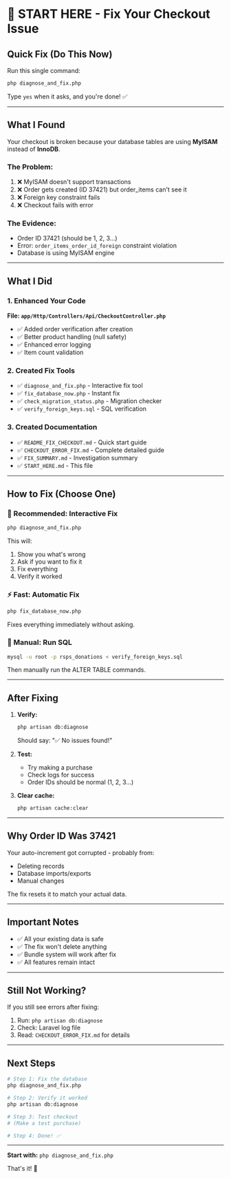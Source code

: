 # 🚀 START HERE - Fix Your Checkout Issue

## Quick Fix (Do This Now)

Run this single command:

```bash
php diagnose_and_fix.php
```

Type `yes` when it asks, and you're done! ✅

---

## What I Found

Your checkout is broken because your database tables are using **MyISAM** instead of **InnoDB**.

### The Problem:
1. ❌ MyISAM doesn't support transactions
2. ❌ Order gets created (ID 37421) but order_items can't see it
3. ❌ Foreign key constraint fails
4. ❌ Checkout fails with error

### The Evidence:
- Order ID 37421 (should be 1, 2, 3...)
- Error: `order_items_order_id_foreign` constraint violation
- Database is using MyISAM engine

---

## What I Did

### 1. Enhanced Your Code
**File: `app/Http/Controllers/Api/CheckoutController.php`**
- ✅ Added order verification after creation
- ✅ Better product handling (null safety)
- ✅ Enhanced error logging
- ✅ Item count validation

### 2. Created Fix Tools
- ✅ `diagnose_and_fix.php` - Interactive fix tool
- ✅ `fix_database_now.php` - Instant fix
- ✅ `check_migration_status.php` - Migration checker
- ✅ `verify_foreign_keys.sql` - SQL verification

### 3. Created Documentation
- ✅ `README_FIX_CHECKOUT.md` - Quick start guide
- ✅ `CHECKOUT_ERROR_FIX.md` - Complete detailed guide
- ✅ `FIX_SUMMARY.md` - Investigation summary
- ✅ `START_HERE.md` - This file

---

## How to Fix (Choose One)

### 🎯 Recommended: Interactive Fix
```bash
php diagnose_and_fix.php
```
This will:
1. Show you what's wrong
2. Ask if you want to fix it
3. Fix everything
4. Verify it worked

### ⚡ Fast: Automatic Fix
```bash
php fix_database_now.php
```
Fixes everything immediately without asking.

### 🔧 Manual: Run SQL
```bash
mysql -u root -p rsps_donations < verify_foreign_keys.sql
```
Then manually run the ALTER TABLE commands.

---

## After Fixing

1. **Verify:**
   ```bash
   php artisan db:diagnose
   ```
   Should say: "✅ No issues found!"

2. **Test:**
   - Try making a purchase
   - Check logs for success
   - Order IDs should be normal (1, 2, 3...)

3. **Clear cache:**
   ```bash
   php artisan cache:clear
   ```

---

## Why Order ID Was 37421

Your auto-increment got corrupted - probably from:
- Deleting records
- Database imports/exports
- Manual changes

The fix resets it to match your actual data.

---

## Important Notes

- ✅ All your existing data is safe
- ✅ The fix won't delete anything
- ✅ Bundle system will work after fix
- ✅ All features remain intact

---

## Still Not Working?

If you still see errors after fixing:

1. Run: `php artisan db:diagnose`
2. Check: Laravel log file
3. Read: `CHECKOUT_ERROR_FIX.md` for details

---

## Next Steps

```bash
# Step 1: Fix the database
php diagnose_and_fix.php

# Step 2: Verify it worked
php artisan db:diagnose

# Step 3: Test checkout
# (Make a test purchase)

# Step 4: Done! ✅
```

---

**Start with:** `php diagnose_and_fix.php`

That's it! 🎉
